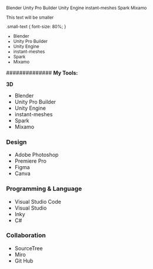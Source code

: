 <sub>
Blender
Unity Pro Builder
Unity Engine
instant-meshes
Spark
Mixamo
<p class="small-text">This text will be smaller</p> 
.small-text { 
    font-size: 80%; 
} 

  - Blender
- Unity Pro Builder
- Unity Engine
- instant-meshes
- Spark
- Mixamo
</sub> 

############## **My Tools:**



**3D**
- Blender
- Unity Pro Builder
- Unity Engine
- instant-meshes
- Spark
- Mixamo

### **Design**
- Adobe Photoshop
- Premiere Pro
- Figma
- Canva

### **Programming & Language**
- Visual Studio Code
- Visual Studio
- Inky
- C#

### **Collaboration**
- SourceTree
- Miro
- Git Hub
